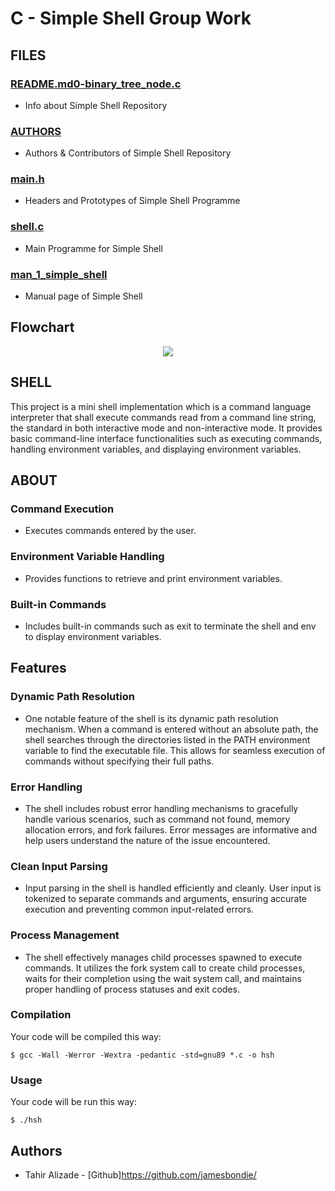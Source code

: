 # C - Simple Shell Group Work


## FILES


### [README.md0-binary_tree_node.c](./README.md) 
* Info about Simple Shell Repository
### [AUTHORS](./AUTHORS) 
* Authors & Contributors of Simple Shell Repository
### [main.h](./main.h) 
* Headers and Prototypes of Simple Shell Programme 
### [shell.c](./shell.c) 
* Main Programme for Simple Shell
### [man_1_simple_shell](./man_1_simple_shell) 
* Manual page of Simple Shell



## Flowchart

<p align="center"><img src="https://github.com/jamesbondie"></p>


## SHELL
This project is a mini shell implementation which is a command language interpreter that shall execute commands read from a command line string, the standard in both interactive mode and non-interactive mode.  It provides basic command-line interface functionalities such as executing commands, handling environment variables, and displaying environment variables. 

## ABOUT

### Command Execution
* Executes commands entered by the user.

### Environment Variable Handling
* Provides functions to retrieve and print environment variables.

### Built-in Commands
* Includes built-in commands such as exit to terminate the shell and env to display environment variables.

## Features

### Dynamic Path Resolution
* One notable feature of the shell is its dynamic path resolution mechanism. When a command is entered without an absolute path, the shell searches through the directories listed in the PATH environment variable to find the executable file. This allows for seamless execution of commands without specifying their full paths.

### Error Handling
* The shell includes robust error handling mechanisms to gracefully handle various scenarios, such as command not found, memory allocation errors, and fork failures. Error messages are informative and help users understand the nature of the issue encountered.

### Clean Input Parsing
* Input parsing in the shell is handled efficiently and cleanly. User input is tokenized to separate commands and arguments, ensuring accurate execution and preventing common input-related errors.

### Process Management
* The shell effectively manages child processes spawned to execute commands. It utilizes the fork system call to create child processes, waits for their completion using the wait system call, and maintains proper handling of process statuses and exit codes.

### Compilation

Your code will be compiled this way:

```
$ gcc -Wall -Werror -Wextra -pedantic -std=gnu89 *.c -o hsh

```

### Usage

Your code will be run this way:

```
$ ./hsh

```



## Authors
*	Tahir Alizade - [Github]https://github.com/jamesbondie/